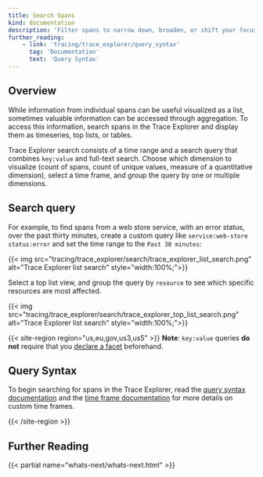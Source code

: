 ```yaml
---
title: Search Spans
kind: documentation
description: 'Filter spans to narrow down, broaden, or shift your focus on the subset of spans of current interest.'
further_reading:
    - link: 'tracing/trace_explorer/query_syntax'
      tag: 'Documentation'
      text: 'Query Syntax'
---
```


## Overview

While information from individual spans can be useful visualized as a list, sometimes valuable information can be accessed through aggregation. To access this information, search spans in the Trace Explorer and display them as timeseries, top lists, or tables. 

Trace Explorer search consists of a time range and a search query that combines `key:value` and full-text search. Choose which dimension to visualize (count of spans, count of unique values, measure of a quantitative dimension), select a time frame, and group the query by one or multiple dimensions.

## Search query

For example, to find spans from a web store service, with an error status, over the past thirty minutes, create a custom query like `service:web-store status:error` and set the time range to the `Past 30 minutes`:

{{< img src="tracing/trace_explorer/search/trace_explorer_list_search.png" alt="Trace Explorer list search"  style="width:100%;">}}

Select a top list view, and group the query by `resource` to see which specific resources are most affected.

{{< img src="tracing/trace_explorer/search/trace_explorer_top_list_search.png" alt="Trace Explorer list search"  style="width:100%;">}}

{{< site-region region="us,eu,gov,us3,us5" >}}
**Note**: `key:value` queries **do not** require that you [declare a facet][1] beforehand.

## Query Syntax

To begin searching for spans in the Trace Explorer, read the [query syntax documentation][2] and the [time frame documentation][3] for more details on custom time frames.


{{< /site-region >}}

## Further Reading

{{< partial name="whats-next/whats-next.html" >}}

[1]: /tracing/trace_explorer/query_syntax#facets
[2]: /tracing/trace_explorer/query_syntax
[3]: /dashboards/guide/custom_time_frames
